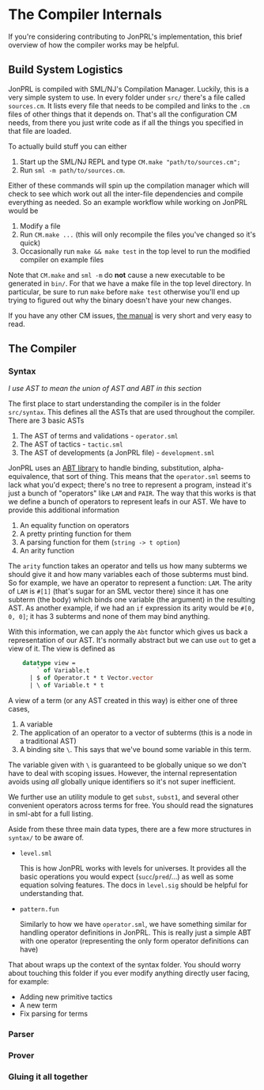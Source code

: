 # The Compiler Internals

If you're considering contributing to JonPRL's implementation, this
brief overview of how the compiler works may be helpful.

## Build System Logistics

JonPRL is compiled with SML/NJ's Compilation Manager. Luckily, this is
a very simple system to use. In every folder under `src/` there's a
file called `sources.cm`. It lists every file that needs to be
compiled and links to the `.cm` files of other things that it depends
on. That's all the configuration CM needs, from there you just write
code as if all the things you specified in that file are loaded.

To actually build stuff you can either

 1. Start up the SML/NJ REPL and type `CM.make "path/to/sources.cm";`
 2. Run `sml -m path/to/sources.cm`.

Either of these commands will spin up the compilation manager which
will check to see which work out all the inter-file dependencies and
compile everything as needed. So an example workflow while working on
JonPRL would be

 1. Modify a file
 2. Run `CM.make ...` (this will only recompile the files you've
    changed so it's quick)
 3. Occasionally run `make && make test` in the top level to run the
    modified compiler on example files

Note that `CM.make` and `sml -m` do **not** cause a new executable to
be generated in `bin/`. For that we have a make file in the top level
directory. In particular, be sure to run `make` before `make test`
otherwise you'll end up trying to figured out why the binary doesn't
have your new changes.

If you have any other CM issues, [the manual][manual] is very short
and very easy to read.

## The Compiler
### Syntax

*I use AST to mean the union of AST and ABT in this section*

The first place to start understanding the compiler is in the folder
`src/syntax`. This defines all the ASTs that are used throughout the
compiler. There are 3 basic ASTs

 1. The AST of terms and validations - `operator.sml`
 2. The AST of tactics - `tactic.sml`
 3. The AST of developments (a JonPRL file) - `development.sml`

JonPRL uses an [ABT library][abt] to handle binding, substitution,
alpha-equivalence, that sort of thing. This means that the
`operator.sml` seems to lack what you'd expect; there's no tree to
represent a program, instead it's just a bunch of "operators" like
`LAM` and `PAIR`. The way that this works is that we define a bunch of
operators to represent leafs in our AST. We have to provide this
additional information

 1. An equality function on operators
 2. A pretty printing function for them
 3. A parsing function for them (`string -> t option`)
 4. An arity function

The `arity` function takes an operator and tells us how many subterms
we should give it and how many variables each of those subterms must
bind. So for example, we have an operator to represent a function:
`LAM`. The arity of `LAM` is `#[1]` (that's sugar for an SML vector
there) since it has one subterm (the body) which binds one variable
(the argument) in the resulting AST. As another example, if we had an
`if` expression its arity would be `#[0, 0, 0]`; it has 3 subterms and
none of them may bind anything.

With this information, we can apply the `Abt` functor which gives us
back a representation of our AST. It's normally abstract but we can
use `out` to get a view of it. The view is defined as

``` sml
    datatype view =
        ` of Variable.t
      | $ of Operator.t * t Vector.vector
      | \ of Variable.t * t
```

A view of a term (or any AST created in this way) is either one of
three cases,

 1. A variable
 2. The application of an operator to a vector of subterms (this is
    a node in a traditional AST)
 3. A binding site `\`. This says that we've bound some variable in
    this term.

The variable given with `\` is guaranteed to be globally unique so we
don't have to deal with scoping issues. However, the internal
representation avoids using *all* globally unique identifiers so
it's not super inefficient.

We further use an utility module to get `subst`, `subst1`, and several
other convenient operators across terms for free. You should read the
signatures in sml-abt for a full listing.

Aside from these three main data types, there are a few more
structures in `syntax/` to be aware of.

 - `level.sml`

    This is how JonPRL works with levels for
    universes. It provides all the basic operations you would expect
    (`succ`/`pred`/...) as well as some equation solving features. The
    docs in `level.sig` should be helpful for understanding that.

 - `pattern.fun`

    Similarly to how we have `operator.sml`, we have something similar
    for handling operator definitions in JonPRL. This is really just a
    simple ABT with one operator (representing the only form operator
    definitions can have)

That about wraps up the context of the syntax folder. You should worry
about touching this folder if you ever modify anything directly user
facing, for example:

 - Adding new primitive tactics
 - A new term
 - Fix parsing for terms

### Parser
### Prover
### Gluing it all together

[manual]: TODO
[abt]: http://www.github.com/jonsterling/sml-abt
